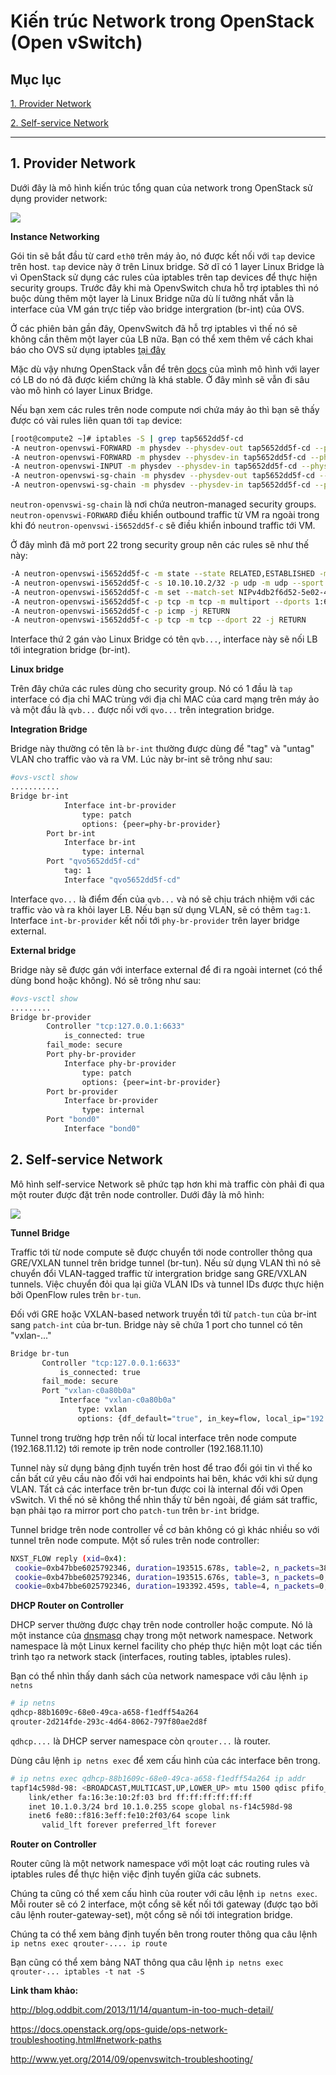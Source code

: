 # Kiến trúc Network trong OpenStack (Open vSwitch)

## Mục lục

[1. Provider Network](#provider)

[2. Self-service Network](#self-service)

------------

<a name ="provider"></a>
## 1. Provider Network

Dưới đây là mô hình kiến trúc tổng quan của network trong OpenStack sử dụng provider network:

<img src="http://i.imgur.com/vN2KkKV.png">

**Instance Networking**

Gói tin sẽ bắt đầu từ card `eth0` trên máy ảo, nó được kết nối với `tap` device trên host. `tap` device này ở trên Linux bridge. Sở dĩ có 1 layer Linux Bridge là vì OpenStack sử dụng các rules của iptables trên tap devices để thực hiện security groups. Trước đây khi mà OpenvSwitch chưa hỗ trợ iptables thì nó buộc dùng thêm một layer là Linux Bridge nữa dù lí tưởng nhất vẫn là interface của VM gán trực tiếp vào bridge intergration (br-int) của OVS.

Ở các phiên bản gần đây, OpenvSwitch đã hỗ trợ iptables vì thế nó sẽ không cần thêm một layer của LB nữa. Bạn có thể xem thêm về cách khai báo cho OVS sử dụng iptables [tại đây](https://docs.openstack.org/ocata/networking-guide/config-ovsfwdriver.html)

Mặc dù vậy nhưng OpenStack vẫn để trên [docs](https://docs.openstack.org/newton/networking-guide/deploy-ovs-provider.html) của mình mô hình với layer có LB do nó đã được kiểm chứng là khá stable. Ở đây mình sẽ vẫn đi sâu vào mô hình có layer Linux Bridge.

Nếu bạn xem các rules trên node compute nơi chứa máy ảo thì bạn sẽ thấy được có vài rules liên quan tới `tap` device:

``` sh
[root@compute2 ~]# iptables -S | grep tap5652dd5f-cd
-A neutron-openvswi-FORWARD -m physdev --physdev-out tap5652dd5f-cd --physdev-is-bridged -m comment --comment "Direct traffic from the VM interface to the security group chain." -j neutron-openvswi-sg-chain
-A neutron-openvswi-FORWARD -m physdev --physdev-in tap5652dd5f-cd --physdev-is-bridged -m comment --comment "Direct traffic from the VM interface to the security group chain." -j neutron-openvswi-sg-chain
-A neutron-openvswi-INPUT -m physdev --physdev-in tap5652dd5f-cd --physdev-is-bridged -m comment --comment "Direct incoming traffic from VM to the security group chain." -j neutron-openvswi-o5652dd5f-c
-A neutron-openvswi-sg-chain -m physdev --physdev-out tap5652dd5f-cd --physdev-is-bridged -m comment --comment "Jump to the VM specific chain." -j neutron-openvswi-i5652dd5f-c
-A neutron-openvswi-sg-chain -m physdev --physdev-in tap5652dd5f-cd --physdev-is-bridged -m comment --comment "Jump to the VM specific chain." -j neutron-openvswi-o5652dd5f-c
```

`neutron-openvswi-sg-chain` là nơi chứa neutron-managed security groups. `neutron-openvswi-FORWARD` điều khiển outbound traffic từ VM ra ngoài trong khi đó `neutron-openvswi-i5652dd5f-c` sẽ điều khiển inbound traffic  tới VM.

Ở đây mình đã mở port 22 trong security group nên các rules sẽ như thế này:

``` sh
-A neutron-openvswi-i5652dd5f-c -m state --state RELATED,ESTABLISHED -m comment --comment "Direct packets associated with a known session to the RETURN chain." -j RETURN
-A neutron-openvswi-i5652dd5f-c -s 10.10.10.2/32 -p udp -m udp --sport 67 -m udp --dport 68 -j RETURN
-A neutron-openvswi-i5652dd5f-c -m set --match-set NIPv4db2f6d52-5e02-4ab4-949d- src -j RETURN
-A neutron-openvswi-i5652dd5f-c -p tcp -m tcp -m multiport --dports 1:65535 -j RETURN
-A neutron-openvswi-i5652dd5f-c -p icmp -j RETURN
-A neutron-openvswi-i5652dd5f-c -p tcp -m tcp --dport 22 -j RETURN
```

Interface thứ 2 gán vào Linux Bridge có tên `qvb...`, interface này sẽ nối LB tới integration bridge (br-int).

**Linux bridge**

Trên đây chứa các rules dùng cho security group. Nó có 1 đầu là `tap` interface có địa chỉ MAC trùng với địa chỉ MAC của card mạng trên máy ảo và một đầu là `qvb...` được nối với `qvo...` trên integration bridge.

**Integration Bridge**

Bridge này thường có tên là `br-int` thường được dùng để "tag" và "untag" VLAN cho traffic vào và ra VM. Lúc này br-int sẽ trông như sau:

``` sh
#ovs-vsctl show
...........
Bridge br-int
            Interface int-br-provider
                type: patch
                options: {peer=phy-br-provider}
        Port br-int
            Interface br-int
                type: internal
        Port "qvo5652dd5f-cd"
            tag: 1
            Interface "qvo5652dd5f-cd"
```

Interface `qvo...` là điểm đến của `qvb...` và nó sẽ chịu trách nhiệm với các traffic vào và ra khỏi layer LB. Nếu bạn sử dụng VLAN, sẽ có thêm `tag:1`. Interface `int-br-provider` kết nối tới `phy-br-provider` trên layer bridge external.

**External bridge**

Bridge này sẽ được gán với interface external để đi ra ngoài internet (có thể dùng bond hoặc không). Nó sẽ trông như sau:

``` sh
#ovs-vsctl show
.........
Bridge br-provider
        Controller "tcp:127.0.0.1:6633"
            is_connected: true
        fail_mode: secure
        Port phy-br-provider
            Interface phy-br-provider
                type: patch
                options: {peer=int-br-provider}
        Port br-provider
            Interface br-provider
                type: internal
        Port "bond0"
            Interface "bond0"
```

<a name ="self-service"></a>
## 2. Self-service Network

Mô hình self-service Network sẽ phức tạp hơn khi mà traffic còn phải đi qua một router được đặt trên node controller. Dưới đây là mô hình:

<img src="http://i.imgur.com/QMgxaqd.png">

**Tunnel Bridge**

Traffic tới từ node compute sẽ được chuyển tới node controller thông qua GRE/VXLAN tunnel trên bridge tunnel (br-tun). Nếu sử dụng VLAN thì nó sẽ chuyển đổi VLAN-tagged traffic từ intergration bridge sang GRE/VXLAN tunnels. Việc chuyển đỏi qua lại giữa VLAN IDs và tunnel IDs được thực hiện bởi OpenFlow rules trên `br-tun`.

Đối với GRE hoặc VXLAN-based network truyền tới từ `patch-tun` của br-int sang `patch-int` của br-tun. Bridge này sẽ chứa 1 port cho tunnel có tên "vxlan-..."

``` sh
Bridge br-tun
       Controller "tcp:127.0.0.1:6633"
           is_connected: true
       fail_mode: secure
       Port "vxlan-c0a80b0a"
           Interface "vxlan-c0a80b0a"
               type: vxlan
               options: {df_default="true", in_key=flow, local_ip="192.168.11.12", out_key=flow, remote_ip="192.168.11.10"}
```

Tunnel trong trường hợp trên nối từ local interface trên node compute (192.168.11.12) tới remote ip trên node controller (192.168.11.10)

Tunnel này sử dụng bảng định tuyến trên host để trao đổi gói tin vì thế ko cần bất cứ yêu cầu nào đối với hai endpoints hai bên, khác với khi sử dụng VLAN. Tất cả các interface trên br-tun được coi là internal đối với Open vSwitch. Vì thế nó sẽ không thể nhìn thấy từ bên ngoài, để giám sát traffic, bạn phải tạo ra mirror port cho `patch-tun` trên `br-int` bridge.

Tunnel bridge trên node controller về cơ bản không có gì khác nhiều so với tunnel trên node compute. Một số rules trên node controller:

``` sh
NXST_FLOW reply (xid=0x4):
 cookie=0xb47bbe6025792346, duration=193515.678s, table=2, n_packets=38926, n_bytes=2679421, idle_age=0, hard_age=65534, priority=0,dl_dst=01:00:00:00:00:00/01:00:00:00:00:00 actions=resubmit(,22)
 cookie=0xb47bbe6025792346, duration=193515.676s, table=3, n_packets=0, n_bytes=0, idle_age=65534, hard_age=65534, priority=0 actions=drop
 cookie=0xb47bbe6025792346, duration=193392.459s, table=4, n_packets=0, n_bytes=0, idle_age=65534, hard_age=65534, priority=1,tun_id=0x3e actions=mod_vlan_vid:2,resubmit(,10)
```

**DHCP Router on Controller**

DHCP server thường được chạy trên node controller hoặc compute. Nó là một instance của [dnsmasq](http://www.thekelleys.org.uk/dnsmasq/doc.html) chạy trong một network namespace. Network namespace là một Linux kernel facility cho phép thực hiện một loạt các tiến trình tạo ra network stack (interfaces, routing tables, iptables rules).

Bạn có thể nhìn thấy danh sách của network namespace với câu lệnh `ip netns`

``` sh
# ip netns
qdhcp-88b1609c-68e0-49ca-a658-f1edff54a264
qrouter-2d214fde-293c-4d64-8062-797f80ae2d8f
```

`qdhcp....` là DHCP server namespace còn `qrouter...` là router.

Dùng câu lệnh `ip netns exec` để xem cấu hình của các interface bên trong.

``` sh
# ip netns exec qdhcp-88b1609c-68e0-49ca-a658-f1edff54a264 ip addr
tapf14c598d-98: <BROADCAST,MULTICAST,UP,LOWER_UP> mtu 1500 qdisc pfifo_fast state UP qlen 1000
    link/ether fa:16:3e:10:2f:03 brd ff:ff:ff:ff:ff:ff
    inet 10.1.0.3/24 brd 10.1.0.255 scope global ns-f14c598d-98
    inet6 fe80::f816:3eff:fe10:2f03/64 scope link
       valid_lft forever preferred_lft forever
```

**Router on Controller**

Router cũng là một network namespace với một loạt các routing rules và iptables rules để thực hiện việc định tuyến giữa các subnets.

Chúng ta cũng có thể xem cấu hình của router với câu lệnh `ip netns exec`. Mỗi router sẽ có 2 interface, một cổng sẽ kết nối tới gateway (được tạo bởi câu lệnh router-gateway-set), một cổng sẽ nối tới integration bridge.

Chúng ta có thể xem bảng định tuyến bên trong router thông qua câu lệnh `ip netns exec qrouter-.... ip route`

Bạn cũng có thể xem bảng NAT thông qua câu lệnh `ip netns exec qrouter-... iptables -t nat -S`


**Link tham khảo:**

http://blog.oddbit.com/2013/11/14/quantum-in-too-much-detail/

https://docs.openstack.org/ops-guide/ops-network-troubleshooting.html#network-paths

http://www.yet.org/2014/09/openvswitch-troubleshooting/
